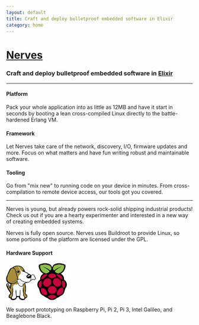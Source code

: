 ```yaml
---
layout: default
title: Craft and deploy bulletproof embedded software in Elixir
category: home
---
```


<div class="text-center">
  <h1><a href="http://nerves-project.org">Nerves</a></h1>
  <h3>Craft and deploy bulletproof embedded software in <a href="http://elixir-lang.org"><b>Elixir</b></a></h3>
</div>

<hr/>

<div class="feature-box-container">
  <div class="feature-box">
    <h4><b>Platform</b></h4>
    Pack your whole application into as little as 12MB and have it start in seconds by booting a lean cross-compiled Linux directly to the battle-hardened Erlang VM.
  </div>

  <div class="feature-box">
    <h4><b>Framework</b></h4>
    Let Nerves take care of the network, discovery, I/O, firmware updates and more. Focus on what matters and have fun writing robust and maintainable software.
  </div>

  <div class="feature-box">
    <h4><b>Tooling</b></h4>
    Go from "mix new" to running code on your device in minutes. From cross-compilation to remote device access, our tools got you covered.
  </div>
</div>

<hr/>

Nerves is young, but already powers rock-solid shipping industrial products!  Check us out if you are a hearty experimenter and interested in a new way of creating embedded systems.

Nerves is fully open source.  Nerves uses Buildroot to provide Linux, so some portions of the platform are licensed under the GPL.

<h4 class="widget-title">Hardware Support</h4>

<img width="80px"  src="/images/beaglebone_icon.jpg"/>
<img width="80px" src="/images/pi_logo.png"/>

We support prototyping on Raspberry Pi, Pi 2, Pi 3, Intel Galileo, and Beaglebone Black.

